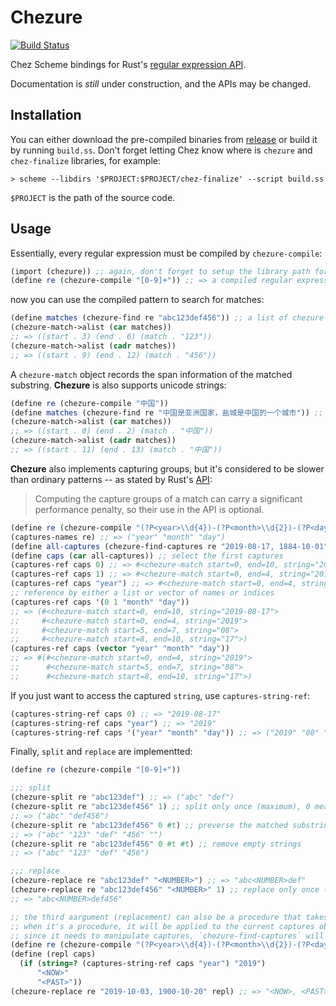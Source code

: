# Chezure

[![Build Status](https://travis-ci.org/macdavid313/Chezure.svg?branch=master)](https://travis-ci.org/macdavid313/Chezure)

Chez Scheme bindings for Rust's [regular expression API](https://crates.io/crates/regex).

Documentation is *still* under construction, and the APIs may be changed.

## Installation

You can either download the pre-compiled binaries from [release]() or build it by running `build.ss`. Don't forget letting Chez know where is `chezure` and `chez-finalize` libraries, for example:

```shell
> scheme --libdirs '$PROJECT:$PROJECT/chez-finalize' --script build.ss
```

`$PROJECT` is the path of the source code.

## Usage

Essentially, every regular expression must be compiled by `chezure-compile`:

```scheme
(import (chezure)) ;; again, don't forget to setup the library path for Chez Scheme
(define re (chezure-compile "[0-9]+")) ;; => a compiled regular expression object
```

now you can use the compiled pattern to search for matches:

```scheme
(define matches (chezure-find re "abc123def456")) ;; a list of chezure-match object
(chezure-match->alist (car matches))
;; => ((start . 3) (end . 6) (match . "123"))
(chezure-match->alist (cadr matches))
;; => ((start . 9) (end . 12) (match . "456"))
```

A `chezure-match` object records the span information of the matched substring. **Chezure** is also supports unicode strings:

```scheme
(define re (chezure-compile "中国"))
(define matches (chezure-find re "中国是亚洲国家，盐城是中国的一个城市")) ;; a list of chezure-match object
(chezure-match->alist (car matches))
;; => ((start . 0) (end . 2) (match . "中国"))
(chezure-match->alist (cadr matches))
;; => ((start . 11) (end . 13) (match . "中国"))
```

**Chezure** also implements capturing groups, but it's considered to be slower than ordinary patterns -- as stated by Rust's [API](https://github.com/rust-lang/regex/blob/master/regex-capi/include/rure.h#L71):

> Computing the capture groups of a match can carry a significant performance penalty, so their use in the API is optional.

```scheme
(define re (chezure-compile "(?P<year>\\d{4})-(?P<month>\\d{2})-(?P<day>\\d{2})"))
(captures-names re) ;; => ("year" "month" "day")
(define all-captures (chezure-find-captures re "2019-08-17, 1884-10-01")) ;; => a list of captures
(define caps (car all-captures)) ;; select the first captures
(captures-ref caps 0) ;; => #<chezure-match start=0, end=10, string="2019-08-17">
(captures-ref caps 1) ;; => #<chezure-match start=0, end=4, string="2019">
(captures-ref caps "year") ;; => #<chezure-match start=0, end=4, string="2019">
;; reference by either a list or vector of names or indices
(captures-ref caps '(0 1 "month" "day")) 
;; => (#<chezure-match start=0, end=10, string="2019-08-17">
;;     #<chezure-match start=0, end=4, string="2019">
;;     #<chezure-match start=5, end=7, string="08">
;;     #<chezure-match start=8, end=10, string="17">)
(captures-ref caps (vector "year" "month" "day"))
;; => #(#<chezure-match start=0, end=4, string="2019">
;;      #<chezure-match start=5, end=7, string="08">
;;      #<chezure-match start=8, end=10, string="17">)
```

If you just want to access the captured `string`, use `captures-string-ref`:

```scheme
(captures-string-ref caps 0) ;; => "2019-08-17"
(captures-string-ref caps "year") ;; => "2019"
(captures-string-ref caps '("year" "month" "day")) ;; => ("2019" "08" "17")
```

Finally, `split` and `replace` are implementted:

```scheme
(define re (chezure-compile "[0-9]+"))

;;; split
(chezure-split re "abc123def") ;; => ("abc" "def")
(chezure-split re "abc123def456" 1) ;; split only once (maximum), 0 means no limit
;; => ("abc" "def456")
(chezure-split re "abc123def456" 0 #t) ;; preverse the matched substring
;; => ("abc" "123" "def" "456" "")
(chezure-split re "abc123def456" 0 #t #t) ;; remove empty strings
;; => ("abc" "123" "def" "456")

;;; replace
(chezure-replace re "abc123def" "<NUMBER>") ;; => "abc<NUMBER>def"
(chezure-replace re "abc123def456" "<NUMBER>" 1) ;; replace only once (maximum), 0 means no limit
;; => "abc<NUMBER>def456"

;; the third aargument (replacement) can also be a procedure that takes only one argument
;; when it's a procedure, it will be applied to the current captures object and expect a string returned to become the actual replacement
;; since it needs to manipulate captures, `chezure-find-captures` will be used and thus will cause performace issues
(define re (chezure-compile "(?P<year>\\d{4})-(?P<month>\\d{2})-(?P<day>\\d{2})"))
(define (repl caps)
  (if (string=? (captures-string-ref caps "year") "2019")
      "<NOW>"
      "<PAST>"))
(chezure-replace re "2019-10-03, 1900-10-20" repl) ;; => "<NOW>, <PAST>"
```